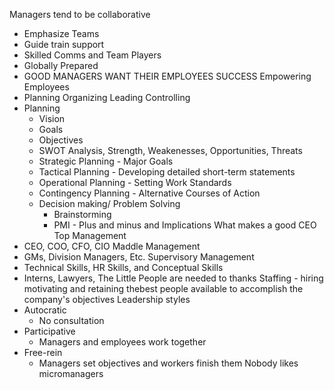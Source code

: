 Managers tend to be collaborative
- Emphasize Teams
- Guide train support
- Skilled Comms and Team Players
- Globally Prepared
- GOOD MANAGERS WANT THEIR EMPLOYEES SUCCESS
Empowering Employees
- Planning Organizing Leading Controlling
- Planning
	- Vision
	- Goals
	- Objectives
	- SWOT Analysis, Strength, Weakenesses, Opportunities, Threats
	- Strategic Planning - Major Goals
	- Tactical Planning - Developing detailed short-term statements
	- Operational Planning - Setting Work Standards
	- Contingency Planning - Alternative Courses of Action
	- Decision making/ Problem Solving
		- Brainstorming
		- PMI - Plus and minus and Implications
What makes a good CEO
Top Management
- CEO, COO, CFO, CIO
Maddle Management 
- GMs, Division Managers, Etc.
Supervisory Management
- Technical Skills, HR Skills, and Conceptual Skills
- Interns, Lawyers, The Little People are needed to thanks
Staffing - hiring motivating and retaining thebest people available to accomplish the company's objectives
Leadership styles
- Autocratic
	- No consultation
- Participative
	- Managers and employees work together
- Free-rein
	- Managers set objectives and workers finish them
Nobody likes micromanagers